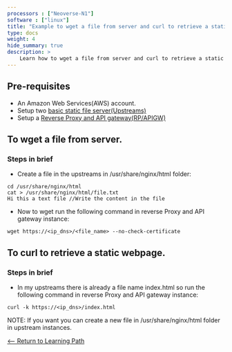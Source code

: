 ```yaml
---
processors : ["Neoverse-N1"]
software : ["linux"]
title: "Example to wget a file from server and curl to retrieve a static webpage"
type: docs
weight: 4
hide_summary: true
description: >
    Learn how to wget a file from server and curl to retrieve a static webpage.
---
```


## Pre-requisites

* An Amazon Web Services(AWS) account.
* Setup two [basic static file server(Upstreams)](/Basic_static_file_server.md)
* Setup a [Reverse Proxy and API gateway(RP/APIGW)](/reverse_proxy_and_API_gateway.md)

## To wget a file from server.

### Steps in brief

* Create a file in the upstreams in /usr/share/nginx/html folder:

```console
cd /usr/share/nginx/html
cat > /usr/share/nginx/html/file.txt
Hi this a text file //Write the content in the file
```

* Now to wget run the following command in reverse Proxy and API gateway instance:

```console
wget https://<ip_dns>/<file_name> --no-check-certificate
```

## To curl to retrieve a static webpage.

### Steps in brief

* In my upstreams there is already a file name index.html so run the following command in reverse Proxy and API gateway instance:

```console
curl -k https://<ip_dns>/index.html
```

NOTE: If you want you can create a new file in /usr/share/nginx/html folder in upstream instances.

[<-- Return to Learning Path](/content/en/cloud/clair/#sections)
